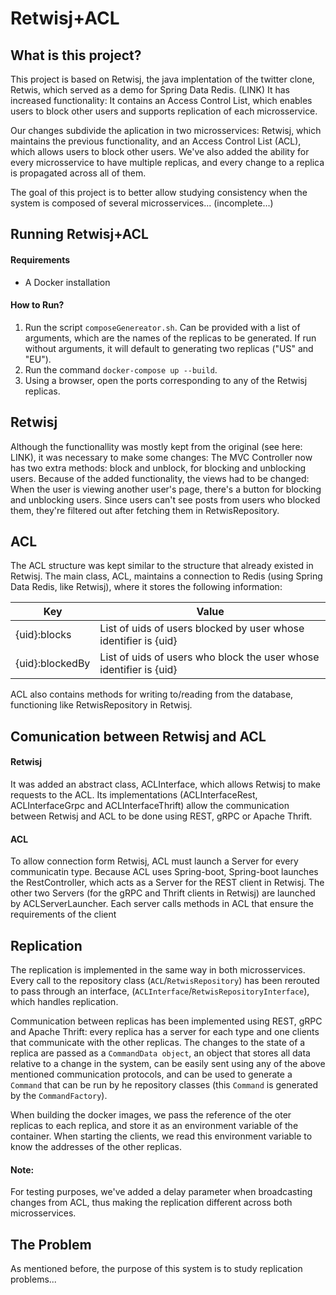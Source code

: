 # Retwisj+ACL
## What is this project?

This project is based on Retwisj, the java implentation of the twitter clone, Retwis, 
which served as a demo for Spring Data Redis. (LINK)
It has increased functionality: It contains an Access Control List, which enables users to block other users and supports replication of each microsservice.

Our changes subdivide the aplication in two microsservices: Retwisj, which maintains the previous functionality, 
and an Access Control List (ACL), which allows users to block other users. We've also added the ability 
for every microsservice to have multiple replicas, and every change to a replica is propagated across all of them.

The goal of this project is to better allow studying consistency when the system is composed of several microsservices... 
(incomplete...)

## Running Retwisj+ACL

#### Requirements

* A Docker installation

#### How to Run?

1. Run the script `composeGenereator.sh`. Can be provided with a list of arguments, which are the names of the replicas
to be generated. If run without arguments, it will default to generating two replicas ("US" and "EU").
1. Run the command `docker-compose up --build`.
1. Using a browser, open the ports corresponding to any of the Retwisj replicas.


## Retwisj
Although the functionallity was mostly kept from the original (see here: LINK), it was necessary to make some changes:
The MVC Controller now has two extra methods: block and unblock, for blocking and unblocking users.
Because of the added functionality, the views had to be changed: When the user is 
viewing another user's page, there's a button for blocking and unblocking users.
Since users can't see posts from users who blocked them, they're filtered out after fetching them in RetwisRepository.

## ACL

The ACL structure was kept similar to the structure that already existed in Retwisj. The main class, ACL, 
maintains a connection to Redis (using Spring Data Redis, like Retwisj), where it stores the following information: 

Key | Value
----|---------
{uid}:blocks | List of uids of users blocked by user whose identifier is {uid}
{uid}:blockedBy| List of uids of users who block the user whose identifier is {uid}

ACL also contains methods for writing to/reading from the database, functioning like RetwisRepository in Retwisj.

## Comunication between Retwisj and ACL

#### Retwisj
It was added an abstract class, ACLInterface, which allows Retwisj to make requests to the ACL. Its implementations 
(ACLInterfaceRest, ACLInterfaceGrpc and ACLInterfaceThrift) allow the communication between Retwisj and ACL
to be done using REST, gRPC or Apache Thrift.

#### ACL
To allow connection form Retwisj, ACL must launch a Server for every communicatin type. Because ACL uses Spring-boot,
Spring-boot launches the RestController, which acts as a Server for the REST client in Retwisj. The other two Servers 
(for the gRPC and Thrift clients in Retwisj) are launched by ACLServerLauncher. Each server calls methods 
in ACL that ensure the requirements of the client

## Replication
The replication is implemented in the same way in both microsservices.
Every call to the repository class (`ACL`/`RetwisRepository`) has been rerouted to pass through an interface, (`ACLInterface`/`RetwisRepositoryInterface`), which handles replication.

Communication between replicas has been implemented using REST, gRPC and Apache Thrift: every replica has a server for each type and one clients that communicate with the other replicas. The changes to the state of a replica are passed as a `CommandData object`, an object that stores all data relative to a change in the system, can be easily sent using any of the above mentioned communication protocols, and can be used to generate a `Command` that can be run by he repository classes (this `Command` is generated by the `CommandFactory`).

When building the docker images, we pass the reference of the oter replicas to each replica, and store it as an environment variable of the container. When starting the clients, we read this environment variable to know the addresses of the other replicas.

#### Note:
For testing purposes, we've added a delay parameter when broadcasting changes from ACL, thus making the replication different across both microsservices.

## The Problem
As mentioned before, the purpose of this system is to study replication problems...



